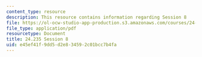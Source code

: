 ```yaml
---
content_type: resource
description: This resource contains information regarding Session 8
file: https://ol-ocw-studio-app-production.s3.amazonaws.com/courses/24-235j-philosophy-of-law-spring-2012/e45ef41f9dd5d2e834592c01bcc7b4fa_MIT24_235JS12_Session8.pdf
file_type: application/pdf
resourcetype: Document
title: 24.235 Session 8
uid: e45ef41f-9dd5-d2e8-3459-2c01bcc7b4fa
---
```

